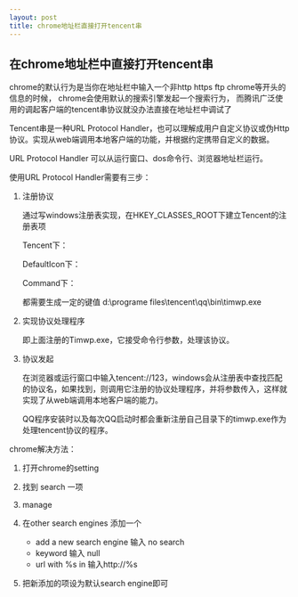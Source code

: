 ```yaml
---
layout: post
title: chrome地址栏直接打开tencent串
---
```


## 在chrome地址栏中直接打开tencent串

chrome的默认行为是当你在地址栏中输入一个非http https ftp chrome等开头的信息的时候， chrome会使用默认的搜索引擎发起一个搜索行为， 而腾讯广泛使用的调起客户端的tencent串协议就没办法直接在地址栏中调试了

Tencent串是一种URL Protocol Handler，也可以理解成用户自定义协议或伪Http协议。实现从web端调用本地客户端的功能，并根据约定携带自定义的数据。

URL Protocol Handler 可以从运行窗口、dos命令行、浏览器地址栏运行。

使用URL Protocol Handler需要有三步：

1. 注册协议

    通过写windows注册表实现，在HKEY_CLASSES_ROOT下建立Tencent的注册表项

    Tencent下：

    DefaultIcon下：

    Command下：

    都需要生成一定的键值 d:\programe files\tencent\qq\bin\timwp.exe

2. 实现协议处理程序

    即上面注册的Timwp.exe，它接受命令行参数，处理该协议。

3. 协议发起

    在浏览器或运行窗口中输入tencent://123，windows会从注册表中查找匹配的协议名，如果找到，则调用它注册的协议处理程序，并将参数传入，这样就实现了从web端调用本地客户端的能力。

    QQ程序安装时以及每次QQ启动时都会重新注册自己目录下的timwp.exe作为处理tencent协议的程序。

chrome解决方法：

1. 打开chrome的setting

2. 找到 search 一项

3. manage

4. 在other search engines 添加一个

    * add a new search engine  输入 no search
    * keyword                  输入 null
    * url with %s in           输入http://%s

5. 把新添加的项设为默认search engine即可
